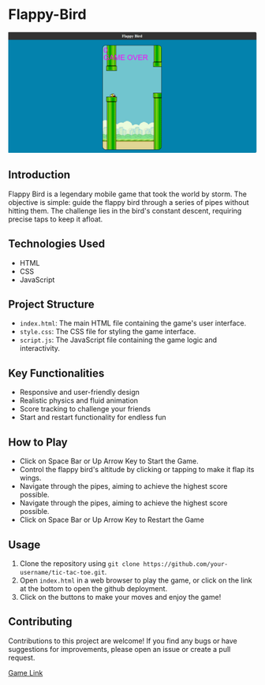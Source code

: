 # Flappy-Bird
![demo](demo.png)

## Introduction
Flappy Bird is a legendary mobile game that took the world by storm. The objective is simple: guide the flappy bird through a series of pipes without hitting them. The challenge lies in the bird's constant descent, requiring precise taps to keep it afloat.

## Technologies Used
- HTML
- CSS
- JavaScript

## Project Structure
- `index.html`: The main HTML file containing the game's user interface.
- `style.css`: The CSS file for styling the game interface.
- `script.js`: The JavaScript file containing the game logic and interactivity.

## Key Functionalities
- Responsive and user-friendly design
- Realistic physics and fluid animation
- Score tracking to challenge your friends
- Start and restart functionality for endless fun

## How to Play
- Click on Space Bar or Up Arrow Key to Start the Game.
- Control the flappy bird's altitude by clicking or tapping to make it flap its wings.
- Navigate through the pipes, aiming to achieve the highest score possible.
- Navigate through the pipes, aiming to achieve the highest score possible.
- Click on Space Bar or Up Arrow Key to Restart the Game

## Usage
1. Clone the repository using `git clone https://github.com/your-username/tic-tac-toe.git`.
2. Open `index.html` in a web browser to play the game, or click on the link at the bottom to open the github deployment.
3. Click on the buttons to make your moves and enjoy the game!

## Contributing
Contributions to this project are welcome! If you find any bugs or have suggestions for improvements, please open an issue or create a pull request.



<a href="https://shback007.github.io/Flappy-Bird/" target="_blank">Game Link</a>



